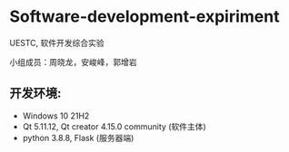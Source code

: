 # Software-development-expiriment
UESTC, 软件开发综合实验

小组成员：周晓龙，安峻峰，郭增岩

## 开发环境:
- Windows 10 21H2
- Qt 5.11.12, Qt creator 4.15.0 community (软件主体)
- python 3.8.8, Flask (服务器端)
